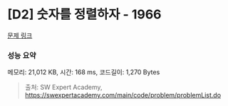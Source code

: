 # [D2] 숫자를 정렬하자 - 1966 

[문제 링크](https://swexpertacademy.com/main/code/problem/problemDetail.do?contestProbId=AV5PrmyKAWEDFAUq) 

### 성능 요약

메모리: 21,012 KB, 시간: 168 ms, 코드길이: 1,270 Bytes



> 출처: SW Expert Academy, https://swexpertacademy.com/main/code/problem/problemList.do